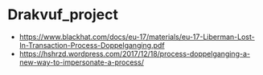 # Drakvuf_project


- https://www.blackhat.com/docs/eu-17/materials/eu-17-Liberman-Lost-In-Transaction-Process-Doppelganging.pdf
- https://hshrzd.wordpress.com/2017/12/18/process-doppelganging-a-new-way-to-impersonate-a-process/
